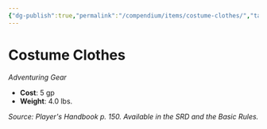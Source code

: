 ```yaml
---
{"dg-publish":true,"permalink":"/compendium/items/costume-clothes/","tags":["compendium/src/5e/phb","item/gear"]}
---
```


# Costume Clothes
*Adventuring Gear*  

- **Cost**: 5 gp
- **Weight**: 4.0 lbs.

*Source: Player's Handbook p. 150. Available in the SRD and the Basic Rules.*